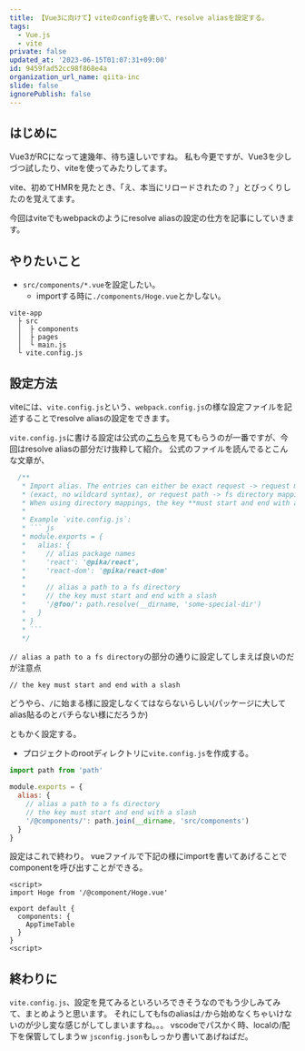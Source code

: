 ```yaml
---
title: 【Vue3に向けて】viteのconfigを書いて、resolve aliasを設定する。
tags:
  - Vue.js
  - vite
private: false
updated_at: '2023-06-15T01:07:31+09:00'
id: 9459fad52cc98f868e4a
organization_url_name: qiita-inc
slide: false
ignorePublish: false
---
```

## はじめに

Vue3がRCになって速幾年、待ち遠しいですね。
私も今更ですが、Vue3を少しづつ試したり、viteを使ってみたりしてます。

vite、初めてHMRを見たとき、「え、本当にリロードされたの？」とびっくりしたのを覚えてます。

今回はviteでもwebpackのようにresolve aliasの設定の仕方を記事にしていきます。

## やりたいこと

- `src/components/*.vue`を設定したい。
  - importする時に`./components/Hoge.vue`とかしない。

```
vite-app
  ├ src
  │  ├ components
  │  ├ pages
  │  └ main.js
  └ vite.config.js
```

## 設定方法

viteには、`vite.config.js`という、`webpack.config.js`の様な設定ファイルを記述することでresolve aliasの設定をできます。

`vite.config.js`に書ける設定は公式の[こちら](https://github.com/vitejs/vite/blob/master/src/node/config.ts)を見てもらうのが一番ですが、今回はresolve aliasの部分だけ抜粋して紹介。
公式のファイルを読んでるとこんな文章が、

```js:vite/config.js
  /**
   * Import alias. The entries can either be exact request -> request mappings
   * (exact, no wildcard syntax), or request path -> fs directory mappings.
   * When using directory mappings, the key **must start and end with a slash**.
   *
   * Example `vite.config.js`:
   * ``` js
   * module.exports = {
   *   alias: {
   *     // alias package names
   *     'react': '@pika/react',
   *     'react-dom': '@pika/react-dom'
   *
   *     // alias a path to a fs directory
   *     // the key must start and end with a slash
   *     '/@foo/': path.resolve(__dirname, 'some-special-dir')
   *   }
   * }
   * ```
   */
```

`// alias a path to a fs directory`の部分の通りに設定してしまえば良いのだが注意点

`// the key must start and end with a slash`

どうやら、`/`に始まる様に設定しなくてはならないらしい(パッケージに大してalias貼るのとバチらない様にだろうか)

ともかく設定する。

- プロジェクトのrootディレクトリに`vite.config.js`を作成する。

```js:vite.config.js
import path from 'path'

module.exports = {
  alias: {
    // alias a path to a fs directory
    // the key must start and end with a slash
    '/@components/': path.join(__dirname, 'src/components')
  }
}
```

設定はこれで終わり。
vueファイルで下記の様にimportを書いてあげることでcomponentを呼び出すことができる。

```vue:pages/index.vue
<script>
import Hoge from '/@component/Hoge.vue'

export default {
  components: {
    AppTimeTable
  }
}
<script>
```

## 終わりに

`vite.config.js`、設定を見てみるといろいろできそうなのでもう少しみてみて、まとめようと思います。
それにしてもfsのaliasは`/`から始めなくちゃいけないのが少し変な感じがしてしまいますね。。。
vscodeでパスかく時、localの/配下を保管してしまうw
`jsconfig.json`もしっかり書いてあげねばだ。
